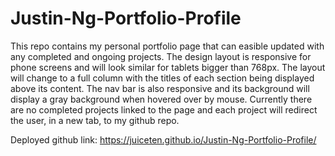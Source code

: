 # Justin-Ng-Portfolio-Profile

This repo contains my personal portfolio page that can easible updated with any completed and ongoing projects. The design layout is responsive for phone screens and will look similar for tablets bigger than 768px. The layout will change to a full column with the titles of each section being displayed above its content. The nav bar is also responsive and its background will display a gray background when hovered over by mouse. Currently there are no completed projects linked to the page and each project will redirect the user, in a new tab, to my github repo. 

Deployed github link: https://juiceten.github.io/Justin-Ng-Portfolio-Profile/

